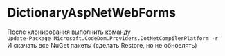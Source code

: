 # DictionaryAspNetWebForms
После клонирования выполнить команду  
`Update-Package Microsoft.CodeDom.Providers.DotNetCompilerPlatform -r`  
И скачать все NuGet пакеты (сделать Restore, но не обновлять)
